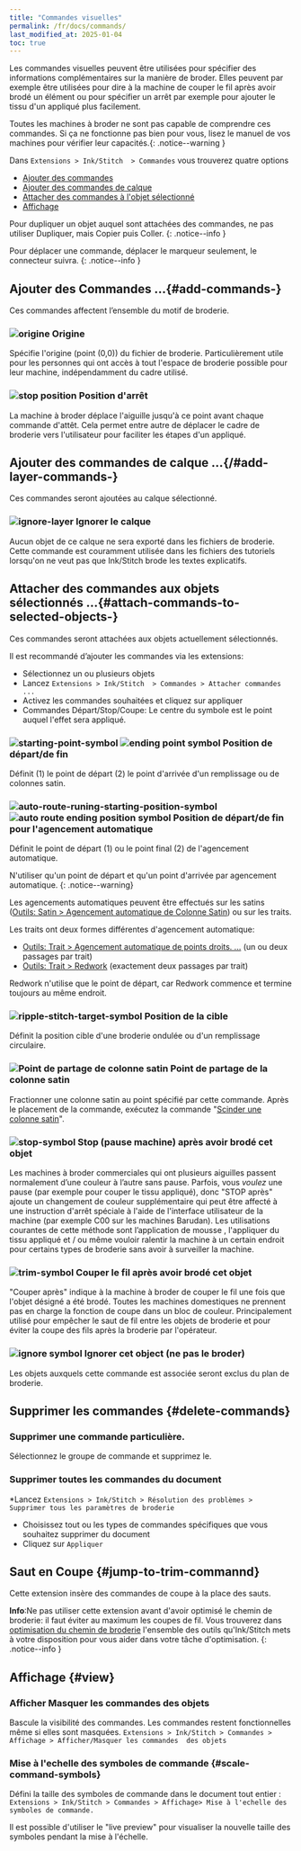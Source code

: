 ```yaml
---
title: "Commandes visuelles"
permalink: /fr/docs/commands/
last_modified_at: 2025-01-04
toc: true
---
```

Les commandes visuelles peuvent être utilisées pour spécifier des informations complémentaires sur la manière de broder. Elles peuvent par exemple être utilisées pour dire à la machine de couper le fil après avoir brodé un élément ou pour spécifier un arrêt par exemple pour ajouter le tissu d'un appliqué plus facilement.

Toutes les machines à broder ne sont pas capable de comprendre ces commandes. Si ça ne fonctionne pas bien pour vous, lisez le manuel de vos machines pour vérifier leur capacités.{: .notice--warning }

Dans `Extensions > Ink/Stitch  > Commandes` vous trouverez quatre options

* [Ajouter des commandes](#ajouter-des-commandes-)
* [Ajouter des commandes de calque](#ajouter-des-commandes-de-calque-)
* [Attacher des commandes à l'objet sélectionné](#attacher-des-commandes-aux-objets-sélectionnés-)
* [Affichage](#affichage)

Pour dupliquer un objet auquel sont attachées des commandes, ne pas utiliser Dupliquer, mais Copier puis Coller.
{: .notice--info }

Pour déplacer une commande, déplacer le marqueur seulement, le connecteur suivra.
{: .notice--info }

## Ajouter des Commandes ...{#add-commands-}

Ces commandes affectent l’ensemble du motif de broderie.


### ![origine](/assets/images/docs/visual-commands-origin.jpg) Origine

Spécifie l'origine (point (0,0)) du fichier de broderie. Particulièrement utile pour les personnes qui ont accès à tout l'espace de broderie possible pour leur machine, indépendamment du cadre utilisé.

### ![stop position](/assets/images/docs/visual-commands-stop-position.jpg) Position d'arrêt

La machine à broder déplace l'aiguille jusqu'à ce point avant chaque commande d'attêt. Cela permet entre autre de déplacer le cadre de broderie vers l'utilisateur pour faciliter les étapes d'un appliqué.


## Ajouter des commandes de calque ...{/#add-layer-commands-}

Ces commandes seront ajoutées au calque sélectionné.

### ![ignore-layer](/assets/images/docs/visual-commands-ignore-layer.jpg) Ignorer le calque

Aucun objet de ce calque ne sera exporté dans les fichiers de broderie. Cette commande est couramment utilisée dans les fichiers des tutoriels lorsqu'on ne veut pas que Ink/Stitch brode les textes explicatifs.


## Attacher des commandes aux objets sélectionnés ...{#attach-commands-to-selected-objects-}

Ces commandes seront attachées aux objets actuellement sélectionnés.

Il est recommandé d’ajouter les commandes via les extensions:

* Sélectionnez un ou plusieurs objets
* Lancez `Extensions > Ink/Stitch  > Commandes > Attacher commandes ...`
* Activez les commandes souhaitées et cliquez sur appliquer
* Commandes Départ/Stop/Coupe: Le centre du symbole est le point auquel l'effet sera appliqué.

### ![starting-point-symbol](/assets/images/docs/visual-commands-start.jpg) ![ending point symbol](/assets/images/docs/visual-commands-end.jpg) Position de départ/de fin

Définit (1) le point de départ (2) le point d'arrivée d'un remplissage ou de colonnes satin.

###  ![auto-route-runing-starting-position-symbol](/assets/images/docs/visual-commands-auto-route-running-stitch-start.jpg) ![auto route  ending position symbol](/assets/images/docs/visual-commands-auto-route-running-stitch-end.jpg)  Position de départ/de fin pour l'agencement automatique

Définit le point de départ (1) ou le point final (2) de l'agencement automatique.

N'utiliser qu'un point de départ et qu'un point d'arrivée par agencement automatique.
{: .notice--warning}

Les agencements automatiques peuvent être effectués sur les satins ([Outils: Satin > Agencement automatique de Colonne Satin](/docs/satin-tools/#auto-route-satin-columns)) ou sur les traits.

Les  traits ont deux formes différentes d'agencement automatique:

* [Outils: Trait > Agencement automatique de points droits. ...](/fr/docs/stroke-tools/#autoroute-running-stitch) (un ou deux passages par  trait)
* [Outils: Trait > Redwork](/fr/docs/stroke-tools/#redwork) (exactement deux passages par trait)

Redwork n'utilise  que le  point  de départ, car  Redwork commence et termine toujours au même endroit.

### ![ripple-stitch-target-symbol](/assets/images/docs/visual-commands-ripple-target.png) Position de la cible

Définit la position cible d'une broderie ondulée ou d'un remplissage circulaire.

### ![Point de partage de colonne satin](/assets/images/docs/visual-commands-satin-cut-point.jpg) Point de partage de la colonne satin

Fractionner une colonne satin au point spécifié par cette commande. Après le placement de la commande, exécutez la commande "[Scinder une colonne satin](/fr/docs/satin-tools/#scinder-une-colonne-satin)".

### ![stop-symbol](/assets/images/docs/visual-commands-stop.jpg) Stop (pause machine) après avoir brodé cet objet

Les machines à broder commerciales qui ont plusieurs aiguilles passent normalement d’une couleur à l’autre sans pause. Parfois, vous *voulez* une pause (par exemple pour couper le tissu appliqué), donc "STOP après" ajoute un changement de couleur supplémentaire qui peut être affecté à une instruction d'arrêt spéciale à l'aide de l'interface utilisateur de la machine (par exemple C00 sur les machines Barudan). Les utilisations courantes de cette méthode sont l’application de mousse , l'appliquer du tissu appliqué et / ou même vouloir ralentir la machine à un certain endroit pour certains types de broderie sans avoir à surveiller la machine.

### ![trim-symbol](/assets/images/docs/visual-commands-trim.jpg) Couper le fil après avoir brodé cet objet

"Couper après" indique à la machine à broder de couper le fil une fois que l'objet désigné a été brodé. Toutes les machines domestiques ne prennent pas en charge la fonction de coupe dans un bloc de couleur. Principalement utilisé pour empêcher le saut de fil entre les objets de broderie et pour éviter la coupe des fils après la broderie par l'opérateur.

### ![ignore symbol](/assets/images/docs/visual-commands-ignore.jpg) Ignorer cet object (ne pas le broder)

Les objets auxquels cette commande est associée seront exclus du plan de broderie.

## Supprimer les commandes {#delete-commands}

### Supprimer une commande particulière.

Sélectionnez  le groupe de commande et supprimez le. 
### Supprimer toutes les commandes du document

*Lancez `Extensions > Ink/Stitch > Résolution des problèmes > Supprimer tous les paramètres de broderie`
* Choisissez tout ou les types de commandes spécifiques que vous souhaitez supprimer du document
* Cliquez sur  `Appliquer`


## Saut en Coupe {#jump-to-trim-commannd}

Cette extension insère des commandes de coupe à la place des sauts.

**Info**:Ne pas utiliser cette extension avant d'avoir optimisé le chemin de broderie: il faut éviter au maximum les coupes de fil. Vous trouverez dans 
[optimisation du chemin de broderie](/tutorials/routing/) l'ensemble des outils qu'Ink/Stitch mets à votre disposition pour vous aider dans votre tâche d'optimisation.
{: .notice--info }

## Affichage {#view}

### Afficher Masquer les commandes des objets 

Bascule la visibilité des commandes. Les commandes restent fonctionnelles même si elles sont masquées.
`Extensions > Ink/Stitch > Commandes > Affichage > Afficher/Masquer les commandes  des objets`

### Mise à l'echelle des symboles de commande {#scale-command-symbols}

Défini la taille des symboles de commande dans le document tout entier : `Extensions > Ink/Stitch > Commandes > Affichage> Mise à l'echelle des symboles de commande.`

Il est possible d'utiliser le "live preview" pour visualiser la nouvelle  taille des symboles pendant la mise à l'échelle.
